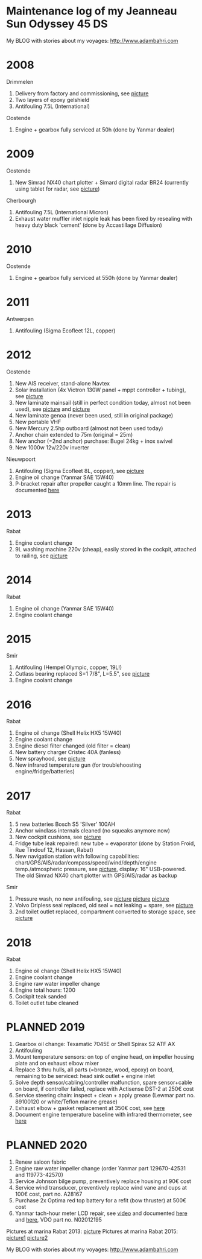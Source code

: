 # Maintenance log of my Jeanneau Sun Odyssey 45 DS

My BLOG with stories about my voyages: http://www.adambahri.com

# 2008

Drimmelen

  1. Delivery from factory and commissioning, see [picture](pictures/nagelnieuw.jpg)
  2. Two layers of epoxy gelshield
  3. Antifouling 7.5L (International)

Oostende

 1. Engine + gearbox fully serviced at 50h (done by Yanmar dealer)

# 2009

Oostende

 1. New Simrad NX40 chart plotter + Simard digital radar BR24 (currently using tablet for radar, see [picture](pictures/TouchNavstation.jpg))

Cherbourgh

 1. Antifouling 7.5L (International Micron)
 2. Exhaust water muffler inlet nipple leak has been fixed by resealing with heavy duty black 'cement' (done by Accastillage Diffusion)

# 2010

Oostende

 1. Engine + gearbox fully serviced at 550h (done by Yanmar dealer)

# 2011

Antwerpen

 1. Antifouling (Sigma Ecofleet 12L, copper)

# 2012

Oostende

 1. New AIS receiver, stand-alone Navtex
 2. Solar installation (4x Victron 130W panel + mppt controller + tubing), see [picture](pictures/solar.jpg)
 3. New laminate mainsail (still in perfect condition today, almost not been used), see [picture](pictures/sailing04.jpg) and [picture](pictures/sailing03.jpg)
 4. New laminate genoa (never been used, still in original package)
 5. New portable VHF
 6. New Mercury 2.5hp outboard (almost not been used today)
 7. Anchor chain extended to 75m (original = 25m)
 8. New anchor (=2nd anchor) purchase: Bugel 24kg + inox swivel
 9. New 1000w 12v/220v inverter

Nieuwpoort

 1. Antifouling (Sigma Ecofleet 8L, copper), see [picture](pictures/maintenance.jpg)
 2. Engine oil change (Yanmar SAE 15W40)
 3. P-bracket repair after propeller caught a 10mm line. The repair is documented [here](http://jeanneau.proboards.com/thread/4797/leak-bracket-joint-after-line)

# 2013

Rabat

 1. Engine coolant change
 2. 9L washing machine 220v (cheap), easily stored in the cockpit, attached to railing, see [picture](pictures/tanger2017.jpg)

# 2014

Rabat

 1. Engine oil change (Yanmar SAE 15W40)
 2. Engine coolant change

# 2015

Smir

 1. Antifouling (Hempel Olympic, copper, 19L!)
 2. Cutlass bearing replaced S=1 7/8", L=5.5", see [picture](pictures/cutlass.jpg)
 3. Engine coolant change

# 2016

Rabat

 1. Engine oil change (Shell Helix HX5 15W40)
 2. Engine coolant change
 3. Engine diesel filter changed (old filter = clean)
 4. New battery charger Cristec 40A (fanless)
 5. New sprayhood, see [picture](pictures/tanger2017.jpg)
 6. New infrared temperature gun (for troublehoosting engine/fridge/batteries)

# 2017

Rabat

 1. 5 new batteries Bosch S5 'Silver' 100AH
 2. Anchor windlass internals cleaned (no squeaks anymore now)
 3. New cockpit cushions, see [picture](pictures/albughaz2017.jpg)
 4. Fridge tube leak repaired: new tube + evaporator (done by Station Froid, Rue Tindouf 12, Hassan, Rabat)
 5. New navigation station with following capabilities: chart/GPS/AIS/radar/compass/speed/wind/depth/engine temp./atmospheric pressure, see [picture](pictures/NUCNavstation.jpg), display: 16" USB-powered. The old Simrad NX40 chart plotter with GPS/AIS/radar as backup

Smir

 1. Pressure wash, no new antifouling, see [picture](pictures/maintenance2017bakboord.jpg) [picture](pictures/maintenance2017schroef.jpg) [picture](pictures/maintenance2017stuurboord.jpg)
 2. Volvo Dripless seal replaced, old seal = not leaking = spare, see [picture](pictures/schroefas-plaatsen2.jpg)
 3. 2nd toilet outlet replaced, compartment converted to storage space, see [picture](pictures/rompdoorvoer-2de-toilet.jpg)

# 2018

Rabat

 1. Engine oil change (Shell Helix HX5 15W40)
 2. Engine coolant change
 3. Engine raw water impeller change
 4. Engine total hours: 1200
 5. Cockpit teak sanded
 6. Toilet outlet tube cleaned

# PLANNED 2019

 1. Gearbox oil change: Texamatic 7045E or Shell Spirax S2 ATF AX 
 2. Antifouling
 3. Mount temperature sensors: on top of engine head, on impeller housing plate and on exhaust elbow mixer
 4. Replace 3 thru hulls, all parts (=bronze, wood, epoxy) on board, remaining to be serviced: head sink outlet + engine inlet
 5. Solve depth sensor/cabling/controller malfunction, spare sensor+cable on board, if controller failed, replace with Actisense DST-2 at 250€ cost
 6. Service steering chain: inspect + clean + apply grease (Lewmar part no. 89100120 or white/Teflon marine grease)
 7. Exhaust elbow + gasket replacement at 350€ cost, see [here](https://www.ebay.co.uk/itm/L3P-Stainless-Steel-Exhaust-Mixing-Elbow-Replaces-Yanmar-4JH-129671-13552-/232300760705)
 8. Document engine temperature baseline with infrared thermometer, see [here](http://www.pbase.com/mainecruising/engine_temp)
 
# PLANNED 2020

 1. Renew saloon fabric
 2. Engine raw water impeller change (order Yanmar part 129670-42531 and 119773-42570)
 3. Service Johnson bilge pump, preventively replace housing at 90€ cost
 4. Service wind transducer, preventively replace wind vane and cups at 100€ cost, part no. A28167
 5. Purchase 2x Optima red top battery for a refit (bow thruster) at 500€ cost
 6. Yanmar tach-hour meter LCD repair, see [video](https://www.youtube.com/watch?v=eldRUU7qc2Y) and documented [here](https://forums.sailboatowners.com/index.php?attachments/repair-of-yanmar-tach-updated-pdf.59966) and [here](http://www.ourboat.net/cruising-blog/62-vdo-engine-hours-tacho-repair), VDO part no. N02012195

Pictures at marina Rabat 2013: [picture](http://www.akdn.org/sites/akdn/files/media/institutions/aga_khan_trust_for_culture/aga_khan_award_for_architecture/akaa2013-hassan_ii_bridge-morocco-02.jpg)
Pictures at marina Rabat 2015: [picture1](https://farm1.staticflickr.com/606/21040956586_40c783ca7a_o.jpg)
 [picture2](https://farm6.staticflickr.com/5826/20446117753_96da7a6efa_o.jpg)

My BLOG with stories about my voyages: http://www.adambahri.com
